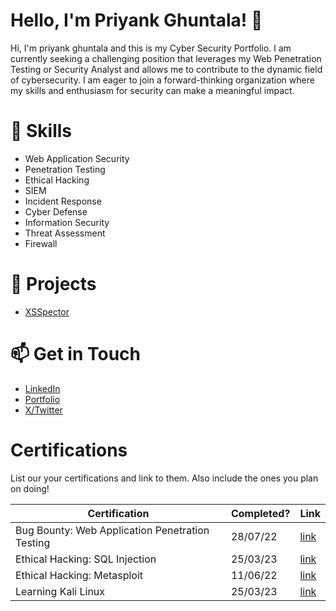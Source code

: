 # Hello, I'm Priyank Ghuntala! 👋

Hi, I'm priyank ghuntala and this is my Cyber Security Portfolio. I am currently seeking a challenging position that leverages my Web Penetration Testing or Security Analyst and allows me to contribute to the dynamic field of cybersecurity. I am eager to join a forward-thinking organization where my skills and enthusiasm for security can make a meaningful impact.

# 🔧 Skills
- Web Application Security
- Penetration Testing
- Ethical Hacking
- SIEM
- Incident Response
- Cyber Defense
- Information Security
- Threat Assessment
- Firewall

# 🌟 Projects
- [XSSpector](https://github.com/priyankghuntala/XSSpector.git) 

# 📫 Get in Touch
- [LinkedIn](https://linkedin.com/in/priyankghuntala)
- [Portfolio](https://priyank.github.io)
- [X/Twitter](https://x.com/Thiside_priyank)

# Certifications 
List our your certifications and link to them. Also include the ones you plan on doing!

|                    Certification                          |               Completed?               |     Link       |
| ----------------------------------------------------------| -------------------------------------- | ---------------| 
| Bug Bounty: Web Application Penetration Testing           |                28/07/22                |     [link](https://www.udemy.com/certificate/UC-3ac0872b-7a85-47bb-876c-42b8deb6e883/)       | 
| Ethical Hacking: SQL Injection                            |                25/03/23                |     [link](https://www.linkedin.com/learning/certificates/085cbee615b59b7bcbdb0b517b92b3c499012fccfba18200200c3bc63be82632?lipi=urn%3Ali%3Apage%3Ad_flagship3_profile_view_base_certifications_details%3Bv13pTjhMQI2Rh3uQAX3p3Q%3D%3D)       | 
| Ethical Hacking: Metasploit                               |                11/06/22                |     [link](https://www.udemy.com/certificate/UC-5517dcef-d6a2-497e-a1a5-1846695bb9f8/)       | 
| Learning Kali Linux                                       |                25/03/23                |     [link](https://www.linkedin.com/learning/certificates/bb78dd5d985bedc8d71bb6ba8957321acb821bf558a7e181abd68b88724a69ec?lipi=urn%3Ali%3Apage%3Ad_flagship3_profile_view_base_certifications_details%3BIHXqfx3zSW%2BLZRDLXNiOmw%3D%3D)       | 
